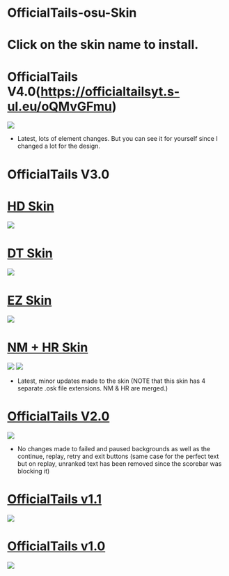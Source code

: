 # OfficialTails-osu-Skin
# Click on the skin name to install.

# OfficialTails V4.0(https://officialtailsyt.s-ul.eu/oQMvGFmu)
![](https://imgur.com/h2b86Ah)
* Latest, lots of element changes. But you can see it for yourself since I changed a lot for the design.

# OfficialTails V3.0
# [HD Skin](https://officialtailsyt.s-ul.eu/y8pFxstJ)
![](https://imgur.com/YOh3Fm1.jpg)
# [DT Skin](https://officialtailsyt.s-ul.eu/zDcWjUqT)
![](https://imgur.com/pN3uoTM.jpg)
# [EZ Skin](https://officialtailsyt.s-ul.eu/hSmxL0OC)
![](https://imgur.com/5nMVHkx.jpg)
# [NM + HR Skin](https://officialtailsyt.s-ul.eu/nrcuzSx2)
![](https://imgur.com/xmpmeuu.jpg)
![](https://imgur.com/kV0Fuz6.jpg)
* Latest, minor updates made to the skin (NOTE that this skin has 4 separate .osk file extensions. NM & HR are merged.)

# [OfficialTails V2.0](https://officialtailsyt.s-ul.eu/Xff8AQlF)
![](https://i.imgur.com/naO0M5r.jpg)
- No changes made to failed and paused backgrounds as well as the continue, replay, retry and exit buttons (same case for the perfect text but on replay, unranked text has been removed since the scorebar was blocking it)

# [OfficialTails v1.1](https://officialtailsyt.s-ul.eu/Zj36pWao)
![](https://i.imgur.com/2HO837O.jpg)

# [OfficialTails v1.0](https://officialtailsyt.s-ul.eu/JKKvZI0Y)
![](https://i.imgur.com/KsCdWA7.jpg)
